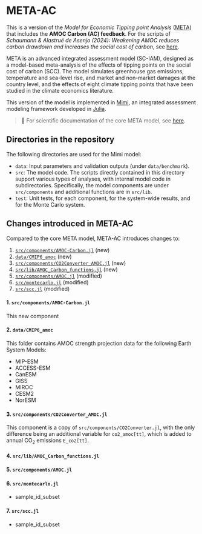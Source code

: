 # META-AC

This is a version of the _Model for Economic Tipping point Analysis_ ([META](https://github.com/openmodels/META)) that includes the **AMOC Carbon (AC) feedback**. For the scripts of _Schaumann & Alastrué de Asenjo (2024): Weakening AMOC reduces carbon drawdown and increases the social cost of carbon_, see [here](https://github.com/felixschaumann/AMOC-Carbon).

META is an advanced integrated assessment model (SC-IAM), designed as a model-based meta-analysis of the effects of tipping points on the social cost of carbon (SCC). The model simulates greenhouse gas emissions, temperature and sea-level rise, and market and non-market damages at the country level, and the effects of eight climate tipping points that have been studied in the climate economics literature.

This version of the model is implemented in [Mimi](https://www.mimiframework.org/), an integrated assessment modeling framework developed in [Julia](https://julialang.org/). 

> 📖 For scientific documentation of the core META model, see [here](https://docs.google.com/viewer?url=https://raw.githubusercontent.com/openmodels/META/master/docs.pdf).

## Directories in the repository

The following directories are used for the Mimi model:

 - `data`: Input parameters and validation outputs (under
   `data/benchmark`).
 - `src`: The model code. The scripts directly contained in this directory
   support various types of analyses, with internal model code in
   subdirectories. Specifically, the model components are under
   `src/components` and additional functions are in `src/lib`.
 - `test`: Unit tests, for each component, for the system-wide
   results, and for the Monte Carlo system.
   
## Changes introduced in META-AC 
 
Compared to the core META model, META-AC introduces changes to:

1. [`src/components/AMOC-Carbon.jl`](#1-srccomponentsamoc-carbonjl) (new)
2. [`data/CMIP6_amoc`](#2-datacmip6_amoc) (new)
3. [`src/components/CO2Converter_AMOC.jl`](#3-srccomponentsco2converter_amocjl) (new)
4. [`src/lib/AMOC_Carbon_functions.jl`](#4-srclibamoc_carbon_functionsjl) (new)
5. [`src/components/AMOC.jl`](#5-srccomponentsamocjl) (modified)
6. [`src/montecarlo.jl`](#6-srcmontecarlojl) (modified)
7. [`src/scc.jl`](#7-srcsccjl) (modified)
 
#### 1. `src/components/AMOC-Carbon.jl`

This new component 

#### 2. `data/CMIP6_amoc`

This folder contains AMOC strength projection data for the following Earth System Models:

- MIP-ESM
- ACCESS-ESM
- CanESM
- GISS
- MIROC
- CESM2
- NorESM



#### 3. `src/components/CO2Converter_AMOC.jl`

This component is a copy of `src/components/CO2Converter.jl`, with the only difference being an additional variable for `co2_amoc[tt]`, which is added to annual CO$_2$ emissions `E_co2[tt]`.

#### 4. `src/lib/AMOC_Carbon_functions.jl`

#### 5. `src/components/AMOC.jl`

#### 6. `src/montecarlo.jl`

- sample_id_subset

#### 7. `src/scc.jl`

- sample_id_subset